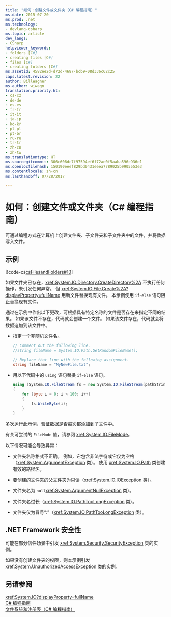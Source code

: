 ```yaml
---
title: "如何：创建文件或文件夹（C# 编程指南）"
ms.date: 2015-07-20
ms.prod: .net
ms.technology:
- devlang-csharp
ms.topic: article
dev_langs:
- CSharp
helpviewer_keywords:
- folders [C#]
- creating files [C#]
- files [C#]
- creating folders [C#]
ms.assetid: 4582ee2d-d72d-4687-bcb9-08d336c62c25
caps.latest.revision: 22
author: BillWagner
ms.author: wiwagn
translation.priority.ht:
- cs-cz
- de-de
- es-es
- fr-fr
- it-it
- ja-jp
- ko-kr
- pl-pl
- pt-br
- ru-ru
- tr-tr
- zh-cn
- zh-tw
ms.translationtype: HT
ms.sourcegitcommit: 306c608dc7f97594ef6f72ae0f5aaba596c936e1
ms.openlocfilehash: 150190eeef829bd0431eeea7789025b9905553e3
ms.contentlocale: zh-cn
ms.lasthandoff: 07/28/2017

---
```

# <a name="how-to-create-a-file-or-folder-c-programming-guide"></a>如何：创建文件或文件夹（C# 编程指南）
可通过编程方式在计算机上创建文件夹、子文件夹和子文件夹中的文件，并将数据写入文件。  
  
## <a name="example"></a>示例  
 [!code-cs[csFilesandFolders#10](../../../csharp/programming-guide/file-system/codesnippet/CSharp/how-to-create-a-file-or-folder_1.cs)]  
  
 如果文件夹已存在，<xref:System.IO.Directory.CreateDirectory%2A> 不执行任何操作，未引发任何异常。 但 <xref:System.IO.File.Create%2A?displayProperty=fullName> 用新文件替换现有文件。 本示例使用 `if`-`else` 语句阻止替换现有文件。  
  
 通过在示例中作出以下更改，可根据具有特定名称的文件是否存在来指定不同的结果。 如果该文件不存在，代码就会创建一个文件。 如果该文件存在，代码就会将数据追加到该文件中。  
  
-   指定一个非随机文件名。  
  
    ```csharp  
    // Comment out the following line.  
    //string fileName = System.IO.Path.GetRandomFileName();  
  
    // Replace that line with the following assignment.  
    string fileName = "MyNewFile.txt";  
    ```  
  
-   用以下代码中的 `using` 语句替换 `if`-`else` 语句。  
  
    ```csharp  
    using (System.IO.FileStream fs = new System.IO.FileStream(pathString, FileMode.Append))   
    {  
        for (byte i = 0; i < 100; i++)  
        {  
            fs.WriteByte(i);  
        }  
    }  
    ```  
  
 多次运行此示例，验证数据是否每次都添加到了文件中。  
  
 有关可尝试的 `FileMode` 值，请参阅 <xref:System.IO.FileMode>。  
  
 以下情况可能会导致异常：  
  
-   文件夹名称格式不正确。 例如，它包含非法字符或它仅为空格（<xref:System.ArgumentException> 类）。 使用 <xref:System.IO.Path> 类创建有效的路径名。  
  
-   要创建的文件夹的父文件夹为只读（<xref:System.IO.IOException> 类）。  
  
-   文件夹名为 `null`<xref:System.ArgumentNullException> 类）。  
  
-   文件夹名过长（<xref:System.IO.PathTooLongException> 类）。  
  
-   文件夹仅为冒号“:”（<xref:System.IO.PathTooLongException> 类）。  
  
## <a name="net-framework-security"></a>.NET Framework 安全性  
 可能在部分信任场景中引发 <xref:System.Security.SecurityException> 类的实例。  
  
 如果没有创建文件夹的权限，则本示例引发 <xref:System.UnauthorizedAccessException> 类的实例。  
  
## <a name="see-also"></a>另请参阅  
 <xref:System.IO?displayProperty=fullName>   
 [C# 编程指南](../../../csharp/programming-guide/index.md)   
 [文件系统和注册表（C# 编程指南）](../../../csharp/programming-guide/file-system/index.md)

